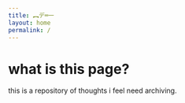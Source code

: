 ```yaml
---
title: ︻デ═一
layout: home
permalink: /
---
```


# what is this page?

this is a repository of thoughts i feel need archiving.